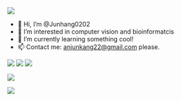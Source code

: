 <img src="https://readme-typing-svg.herokuapp.com/?lines=Welcome,Visitor!%20你好!;欢迎%20来到%20我的主页!&font=Roboto"/>

- 👋 Hi, I’m @Junhang0202
- 👀 I’m interested in computer vision and bioinformatcis
- 🌱 I’m currently learning something cool!
- 📫 Contact me: anjunkang22@gmail.com please.

<p>
<img src="https://img.shields.io/static/v1?label=Program&message=Python&color=blue"/>
<img src="https://img.shields.io/static/v1?label=Research Area&message=NLP,XAI,Bioinformatics&color=red"/>
<a href="https://www.mdpi.com/2076-3417/12/8/3846"><img src="https://img.shields.io/static/v1?label=Research Article&message=Applied sciences&color=orange"/></a>

</p>


![](https://github-readme-stats.vercel.app/api?username=Junhang0202&show_icons=true&theme=dark&count_private=true)


![](https://github-readme-stats.vercel.app/api/top-langs/?username=Junhang0202&theme=dark&layout=compact)


<!---
Junhang0202/Junhang0202 is a ✨ special ✨ repository because its `README.md` (this file) appears on your GitHub profile.
You can click the Preview link to take a look at your changes.
--->
